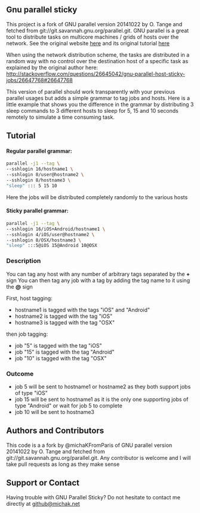 ## Gnu parallel sticky
This project is a fork of GNU parallel version 20141022 by O. Tange and fetched from git://git.savannah.gnu.org/parallel.git.
GNU parallel is a great tool to distribute tasks on multicore machines / grids of hosts over the network. See the original website <a href="http://www.gnu.org/software/parallel/">here</a>  and its original tutorial <a href="http://www.gnu.org/software/parallel/parallel_tutorial.html">here</a> 

When using the network distribution scheme, the tasks are distributed in a random way with no control over the destination host of a specific task as explained by the original author here: http://stackoverflow.com/questions/26645042/gnu-parallel-host-sticky-jobs/26647768#26647768

This version of parallel should work transparently with your previous parallel usages but adds a simple grammar to tag jobs and hosts. Here is a little example that shows you the difference in the grammar by distributing 3 sleep commands to 3 different hosts to sleep for 5, 15 and 10 seconds remotely to simulate a time consuming task.

## Tutorial

#### Regular parallel grammar:

```bash
parallel -j1 --tag \
--sshlogin 16/hostname1 \
--sshlogin 8/user@hostname2 \
--sshlogin 8/hostname3 \
"sleep" ::: 5 15 10
```

Here the jobs will be distributed completely randomly to the various hosts

#### Sticky parallel grammar:

```bash
parallel -j1 --tag \
--sshlogin 16/iOS+Android/hostname1 \
--sshlogin 4/iOS/user@hostname2 \
--sshlogin 8/OSX/hostname3 \
"sleep" :::5@iOS 15@Android 10@OSX
```

### Description

You can tag any host with any number of arbitrary tags separated by the **+** sign
You can then tag any job with a tag by adding the tag name to it using the **@** sign

First, host tagging:

+ hostname1 is tagged with the tags "iOS" and "Android"
+ hostname2 is tagged with the tag "iOS"
+ hostname3 is tagged with the tag "OSX"

then job tagging:

+ job "5" is tagged with the tag "iOS"
+ job "15" is tagged with the tag "Android"
+ job "10" is tagged with the tag "OSX"

### Outcome

+ job 5 will be sent to hostname1 or hostname2 as they both support jobs of type "iOS"
+ job 15 will be sent to hostname1 as it is the only one supporting jobs of type "Android" or wait for job 5 to complete
+ job 10 will be sent to hostname3

## Authors and Contributors
This code is a a fork by @michaKFromParis of GNU parallel version 20141022 by O. Tange and fetched from git://git.savannah.gnu.org/parallel.git. Any contributor is welcome and I will take pull requests as long as they make sense

## Support or Contact
Having trouble with GNU Parallel Sticky? Do not hesitate to contact me directly at github@michak.net
